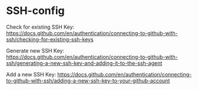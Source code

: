 # SSH-config

Check for existing SSH Key:
https://docs.github.com/en/authentication/connecting-to-github-with-ssh/checking-for-existing-ssh-keys

Generate new SSH Key:
https://docs.github.com/en/authentication/connecting-to-github-with-ssh/generating-a-new-ssh-key-and-adding-it-to-the-ssh-agent

Add a new SSH Key:
https://docs.github.com/en/authentication/connecting-to-github-with-ssh/adding-a-new-ssh-key-to-your-github-account

